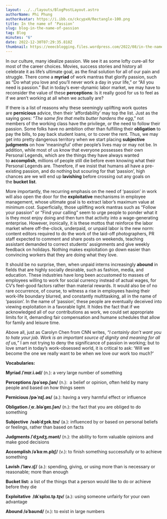 ```yaml
---
layout: ../../layouts/BlogPostLayout.astro
authorName: Phi Phung
authorAvatar: https://i.ibb.co/ckcypxH/Rectangle-100.png
title: In the name of ‘Passion’
slug: blog-in-the-name-of-passion
tag: Blog
minutes: "6"
date: 2022-12-30T07:29:35.818Z
thumbnail: https://eeecblogging.files.wordpress.com/2022/08/in-the-name-of-passion.png
---
```

In our culture, many idealize passion. We see it as some lofty cure-all for most of the career choices. Movies, success stories and history all celebrate it as life’s ultimate goal, as the final solution for all of our pain and struggle. There come a **myriad** of work mantras that glorify passion, such as “Do what you love and you’ll never work a day in your life,” or “All you need is passion.” But in today’s ever-dynamic labor market, we may have to reconsider the value of these **perceptions**: Is it really good for us to feel as if we aren’t working at all when we actually are?

If there is a list of reasons why these seemingly uplifting work quotes are **pernicious** advice, then their ‘affordability’ may top the list. Just as the saying goes: *“The same fire that melts butter hardens the egg*,” not members of the working class have the privilege, or the need to follow their passion. Some folks have no ambition other than fulfilling their **obligation** to pay the bills, to pay back student loans, or to cover the rent. Thus, we may get into pretty dangerous territory when we start placing **subjective judgments** on how ‘meaningful’ other people’s lives may or may not be. In addition, while most of us know that everyone possesses their own Personal Legends, which are the things they have always wanted to **accomplish**, millions of people still die before even knowing what their Personal Legends are. Therefore, if we insist that humans all have a pre-existing passion, and do nothing but scouring for that ‘passion’, high chances are we will end up **lavishing** before crossing out any goals on the **bucket list**. 

More importantly, the recurring emphasis on the need of ‘passion’ in work will also open the door for the **exploitative** mechanisms in employee management, whose ultimate goal is to extract labor’s maximum value at minimum cost. Superficially, those uplifting work mantras such as “Follow your passion” or “Find your calling” seem to urge people to ponder what it is they most enjoy doing and then turn that activity into a wage-generating enterprise. However, ironically, it is these mottos that reinforce the labor market where off-the-clock, underpaid, or unpaid labor is the new norm: content editors required to do the work of the laid-off photographers, PR staff expected to comment and share posts on weekends, teaching assistant demanded to correct students’ assignments and give weekly feedback on holidays. Nothing makes exploitation go down easier than convincing workers that they are doing what they love.

It should be no surprise, then, when unpaid interns increasingly **abound** in fields that are highly socially desirable, such as fashion, media, and education. These industries have long been accustomed to masses of employees willing to work for social currency instead of actual wages, for CV’s feel-good factors rather than material rewards. It would also be of no rare occurrence, of course, to witness a rise in employees having their work-life boundary blurred, and constantly multitasking, all in the name of ‘passion’. In the name of ‘passion’, these people are eventually deceived into viewing exploitation in a favorable light. It hides the fact that if we acknowledged all of our contributions as work, we could set appropriate limits for it, demanding fair compensation and humane schedules that allow for family and leisure time.

Above all, just as Carolyn Chen from CNN writes, *“I certainly don’t want you to hate your job. Work is an important source of dignity and meaning for all of us,”* I am not trying to deny the significance of passion in working; but to love smart in today’s work-obsessed world, it is critical to ask: ‘Will we become the one we really want to be when we love our work too much?’

**Vocabularies:**

**Myriad /ˈmɪr.i.əd/** (n.): a very large number of something

**Perceptions /pəˈsep.ʃən/** (n.):  a belief or opinion, often held by many people and based on how things seem

**Pernicious /pɚˈnɪʃ.əs/** (a.): having a very harmful effect or influence

**Obligation /ˌɑː.bləˈɡeɪ.ʃən/** (n.): the fact that you are obliged to do something

**Subjective  /səbˈdʒek.tɪv/** (a.): influenced by or based on personal beliefs or feelings, rather than based on facts

**Judgments /ˈdʒʌdʒ.mənt/** (n.): the ability to form valuable opinions and make good decisions

**Accomplish /əˈkɑːm.plɪʃ/** (v.): to finish something successfully or to achieve something

**Lavish** **/ˈlæv.ɪʃ/** (a.): spending, giving, or using more than is necessary or reasonable; more than enough

**Bucket list:** a list of the things that a person would like to do or achieve before they die

**Exploitative  /ɪkˈsplɔɪ.t̬ə.t̬ɪv/** (a.): using someone unfairly for your own advantage

**Abound /əˈbaʊnd/** (v.): to exist in large numbers